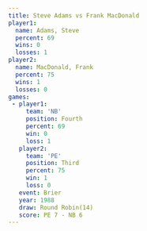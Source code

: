 ```yaml
---
title: Steve Adams vs Frank MacDonald
player1:                
  name: Adams, Steve    
  percent: 69           
  wins: 0               
  losses: 1             
player2:                
  name: MacDonald, Frank
  percent: 75           
  wins: 1               
  losses: 0             
games:
 - player1:          
     team: 'NB'      
     position: Fourth
     percent: 69     
     win: 0          
     loss: 1         
   player2:         
     team: 'PE'     
     position: Third
     percent: 75    
     win: 1         
     loss: 0        
   event: Brier         
   year: 1988           
   draw: Round Robin(14)
   score: PE 7 - NB 6   
---
```

